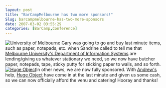 ```yaml
---
layout: post
title: "BarCampMelbourne has two more sponsors!"
Slug: barcampmelbourne-has-two-more-sponsors
date: 2007-03-02 03:55:29
categories: [BarCamp,Conference]
---
```

[![University of Melbourne](https://bendechrai.com/wp-content/uploads/2007/03/unimelb.gif "University of Melbourne")](http://www.dis.unimelb.edu.au/) [Gary](http://www.stroppytux.net/) was going to go and buy last minute items, such as paper, notepads, etc. when Sandrine called to tell me that [Melbourne University's Department of Information Systems](http://www.dis.unimelb.edu.au/) are lending/giving us whatever stationary we need, so we now have butcher paper, notepads, tape, sticky putty for sticking paper to walls, and so forth. [![Huge Object](https://bendechrai.com/wp-content/uploads/2007/03/hugeobject.gif "Huge Object")](http://hugeobject.com.au/)In other news, we are now fully sponsored. With [Andrew's](http://ae.hugeobject.com/) help, [Huge Object](http://hugeobject.com.au/) have come in at the last minute and given us some cash, so we can now officially afford the venu and catering! Hooray and thanks!
